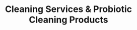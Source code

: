 ---
title: Cleaning Services & Probiotic Cleaning Products
description: ProfiClean offers exceptional cleaning services and probiotic cleaning products. For residential and commercial services, and products for your home, call today!

hero1: 3d Architectural Rendering
hero2: Inteck3d
hero3: We Are Architectural Visualization Specialists

heading1: Lorem ipsum dolor sit amet, consectetur adipiscing elit.
heading1_sub: Lorem ipsum dolor sit amet, consectetur adipiscing elit. Nulla eget augue ut sapien interdum cursus. Orci varius natoque penatibus et magnis dis parturient montes, nascetur ridiculus mus. Pellentesque posuere, quam id pretium maximus, diam massa efficitur turpis, sed vestibulum felis libero ut leo. Vivamus commodo laoreet ante, vel mollis est pulvinar eget. Sed sodales rutrum magna, et dignissim quam pellentesque nec. Integer vulputate consequat arcu, in sollicitudin justo iaculis eu. In vel magna mi. Cras in nunc enim. Donec dui lacus, mattis ut leo eget, facilisis egestas lacus.

service1: 2D & 3D Rendering
service1_desc: Donec in ullamcorper leo. Vivamus ultrices viverra felis, a porttitor odio. Donec massa metus, lacinia eget lacus vel, vestibulum sollicitudin neque. Phasellus eget turpis tincidunt mauris sollicitudin porta. Integer erat nibh, venenatis non dui ac, malesuada vulputate urna. 

service2: 3D Tours & Videos
service2_desc: Donec in ullamcorper leo. Vivamus ultrices viverra felis, a porttitor odio. Donec massa metus, lacinia eget lacus vel, vestibulum sollicitudin neque. Phasellus eget turpis tincidunt mauris sollicitudin porta. Integer erat nibh, venenatis non dui ac, malesuada vulputate urna. 

service3: Architectural Drawing
service3_desc: Donec in ullamcorper leo. Vivamus ultrices viverra felis, a porttitor odio. Donec massa metus, lacinia eget lacus vel, vestibulum sollicitudin neque. Phasellus eget turpis tincidunt mauris sollicitudin porta. Integer erat nibh, venenatis non dui ac, malesuada vulputate urna. 


heading2: What Can An Architectural Visualization Specialist Do For You?
heading2_sub: "Donec sodales magna dolor, ac sollicitudin risus faucibus non. Nam non commodo leo, sit amet scelerisque orci. Praesent tristique sit amet lectus vel egestas. Integer quis varius turpis, sit amet ornare turpis. Donec pretium quam tellus. Donec mi turpis, vehicula eu dui ut, vehicula sollicitudin elit. Donec cursus bibendum nisi ac congue. Ut sodales nibh mauris, ut rhoncus metus rhoncus eu. Vestibulum faucibus lectus nulla, nec convallis felis vestibulum sed. Proin non varius arcu.<br><br>Quisque interdum laoreet tellus, semper ullamcorper massa iaculis eget. Vivamus sit amet volutpat ligula, eu accumsan erat. Pellentesque nisi erat, commodo quis enim eu, vulputate congue turpis. In scelerisque ullamcorper libero eu sagittis. Vivamus justo sapien, elementum in efficitur nec, laoreet et erat. Mauris commodo nisl sit amet luctus commodo. In consectetur consequat hendrerit. Curabitur quis interdum magna.<br><br>Nunc vel dui risus. Aliquam fringilla ante justo, non tincidunt arcu aliquet vel. Vivamus semper nisi at nunc euismod fermentum. Vivamus eu orci convallis, tempus enim ut, bibendum diam. Aenean ipsum mi, viverra at malesuada eget, sagittis eu elit. Cras tincidunt dolor ut lacinia accumsan."

Testimonial1_comment: "Donec sodales magna dolor"
Testimonial1_name: Kerry S.
Testimonial1: Donec in ullamcorper leo. Vivamus ultrices viverra felis, a porttitor odio. Donec massa metus, lacinia eget lacus vel, vestibulum sollicitudin neque. Phasellus eget turpis tincidunt mauris sollicitudin porta. Integer erat nibh, venenatis non dui ac, malesuada vulputate urna. 

Testimonial2_comment: "Donec sodales magna dolor"
Testimonial2_name: Daisy R.
Testimonial2: Donec in ullamcorper leo. Vivamus ultrices viverra felis, a porttitor odio. Donec massa metus, lacinia eget lacus vel, vestibulum sollicitudin neque. Phasellus eget turpis tincidunt mauris sollicitudin porta. Integer erat nibh, venenatis non dui ac, malesuada vulputate urna. 

Testimonial3_comment: Donec sodales magna dolor,
Testimonial3_name: Marie P.
Testimonial3: Donec in ullamcorper leo. Vivamus ultrices viverra felis, a porttitor odio. Donec massa metus, lacinia eget lacus vel, vestibulum sollicitudin neque. Phasellus eget turpis tincidunt mauris sollicitudin porta. Integer erat nibh, venenatis non dui ac, malesuada vulputate urna. 

Testimonial4_comment: Donec sodales magna dolor,
Testimonial4_name: Steve J.
Testimonial4: Donec in ullamcorper leo. Vivamus ultrices viverra felis, a porttitor odio. Donec massa metus, lacinia eget lacus vel, vestibulum sollicitudin neque. Phasellus eget turpis tincidunt mauris sollicitudin porta. Integer erat nibh, venenatis non dui ac, malesuada vulputate urna. 


service4: Renovation Visualization
service4_desc: Pellentesque posuere, quam id pretium maximus, diam massa efficitur turpis, sed vestibulum felis libero ut leo. Vivamus commodo laoreet ante, vel mollis est pulvinar eget.

service5: Dream Home Visualization
service5_desc: Pellentesque posuere, quam id pretium maximus, diam massa efficitur turpis, sed vestibulum felis libero ut leo. Vivamus commodo laoreet ante, vel mollis est pulvinar eget. 

service6: Large Project Visualization
service6_desc: Pellentesque posuere, quam id pretium maximus, diam massa efficitur turpis, sed vestibulum felis libero ut leo. Vivamus commodo laoreet ante, vel mollis est pulvinar eget.

cta: QUESTIONS ABOUT OUR SERVICES?
cta_sub: 
cta_link: /contact
---